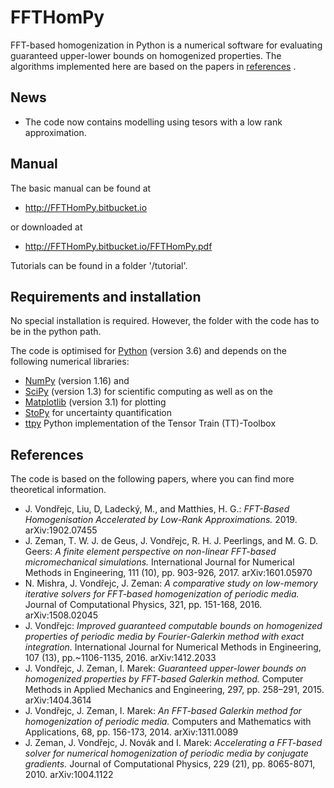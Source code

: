 FFTHomPy
========

FFT-based homogenization in Python is a numerical software for evaluating guaranteed upper-lower bounds on homogenized properties. The algorithms implemented here are based on the papers in [references](#references) .

## News

- The code now contains modelling using tesors with a low rank approximation.

## Manual

The basic manual can be found at
- http://FFTHomPy.bitbucket.io

or downloaded at
- http://FFTHomPy.bitbucket.io/FFTHomPy.pdf

Tutorials can be found in a folder '/tutorial'.

## Requirements and installation

No special installation is required. However, the folder with the code has to be in the python path.

The code is optimised for [Python](https://www.python.org) (version 3.6) and
depends on the following numerical libraries:
- [NumPy](http://www.numpy.org) (version 1.16) and
- [SciPy](https://www.scipy.org) (version 1.3) for scientific computing as well as on the
- [Matplotlib](https://matplotlib.org/) (version 3.1) for plotting
- [StoPy](https://github.com/vondrejc/StoPy) for uncertainty quantification
- [ttpy](https://github.com/oseledets/ttpy) Python implementation of the Tensor Train (TT)-Toolbox

## References

The code is based on the following papers, where you can find more theoretical information.

- J. Vondřejc, Liu, D, Ladecký, M., and Matthies, H. G.: *FFT-Based Homogenisation Accelerated by Low-Rank Approximations.* 2019. arXiv:1902.07455
- J. Zeman, T. W. J. de Geus, J. Vondřejc, R. H. J. Peerlings, and M. G. D. Geers: *A finite element perspective on non-linear FFT-based micromechanical simulations.* International Journal for Numerical Methods in Engineering, 111 (10), pp. 903-926, 2017. arXiv:1601.05970
- N. Mishra, J. Vondřejc, J. Zeman: *A comparative study on low-memory iterative solvers for FFT-based homogenization of periodic media.* Journal of Computational Physics, 321, pp. 151-168, 2016. arXiv:1508.02045
- J. Vondřejc: *Improved guaranteed computable bounds on homogenized properties of periodic media by Fourier-Galerkin method with exact integration.* International Journal for Numerical Methods in Engineering, 107 (13), pp.~1106-1135, 2016. arXiv:1412.2033
- J. Vondřejc, J. Zeman, I. Marek: *Guaranteed upper-lower bounds on homogenized properties by FFT-based Galerkin method.* Computer Methods in Applied Mechanics and Engineering, 297, pp. 258–291, 2015. arXiv:1404.3614
- J. Vondřejc, J. Zeman, I. Marek: *An FFT-based Galerkin method for homogenization of periodic media.* Computers and Mathematics with Applications, 68, pp. 156-173, 2014. arXiv:1311.0089
- J. Zeman, J. Vondřejc, J. Novák and I. Marek: *Accelerating a FFT-based solver for numerical homogenization of periodic media by conjugate gradients.* Journal of Computational Physics, 229 (21), pp. 8065-8071, 2010. arXiv:1004.1122

